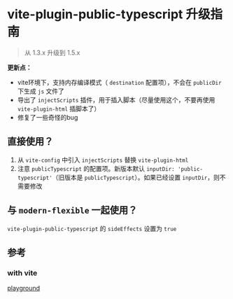 # vite-plugin-public-typescript 升级指南

> 从 1.3.x 升级到 1.5.x

**更新点：**

- vite环境下，支持内存编译模式（ `destination` 配置项），不会在 `publicDir` 下生成 `js` 文件了
- 导出了 `injectScripts` 插件，用于插入脚本（尽量使用这个，不要再使用 `vite-plugin-html` 插脚本了）
- 修复了一些奇怪的bug


## 直接使用？

1. 从 `vite-config` 中引入 `injectScripts` 替换 `vite-plugin-html`
2. 注意 `publicTypescript` 的配置项。新版本默认 `inputDir: 'public-typescript'`（旧版本是 `publicTypescript`）。如果已经设置 `inputDir`，则不需要修改

## 与 `modern-flexible` 一起使用？

`vite-plugin-public-typescript` 的 `sideEffects` 设置为 `true`

## 参考

### with vite
[playground](./playground/spa/vite.config.ts)
